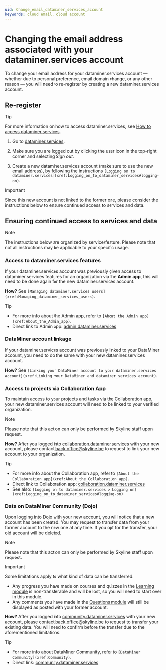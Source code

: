 ```yaml
---
uid: Change_email_dataminer_services_account
keywords: cloud email, cloud account
---
```


# Changing the email address associated with your dataminer.services account

To change your email address for your dataminer.services account — whether due to personal preference, email domain change, or any other reason — you will need to re-register by creating a new dataminer.services account.

## Re-register

> [!TIP]
> For more information on how to access dataminer.services, see [How to access dataminer.services](https://dataminer.services/make-an-account/access_dcp.html).

1. Go to [dataminer.services](https://dataminer.services/).

1. Make sure you are logged out by clicking the user icon in the top-right corner and selecting *Sign out*.

1. Create a new dataminer.services account (make sure to use the new email address), by following the instructions `[Logging on to dataminer.services](xref:Logging_on_to_dataminer_services#logging-on)`.

> [!IMPORTANT]
> Since this new account is not linked to the former one, please consider the instructions below to ensure continued access to services and data.

## Ensuring continued access to services and data

> [!NOTE]
> The instructions below are organized by service/feature. Please note that not all instructions may be applicable to your specific usage.

### Access to dataminer.services features

If your dataminer.services account was previously given access to dataminer.services features for an organization via the **Admin app**, this will need to be done again for the new dataminer.services account.

**How?** See `[Managing dataminer.services users](xref:Managing_dataminer_services_users)`.

> [!TIP]
> - For more info about the Admin app, refer to `[About the Admin app](xref:About_the_Admin_app)`.
> - Direct link to Admin app: [admin.dataminer.services](https://admin.dataminer.services/)

### DataMiner account linkage
If your dataminer.services account was previously linked to your DataMiner account, you need to do the same with your new dataminer.services account.

**How?** See `[Linking your DataMiner account to your dataminer.services account](xref:Linking_your_DataMiner_and_dataminer_services_account)`.

### Access to projects via Collaboration App

To maintain access to your projects and tasks via the Collaboration app, your new dataminer.services account will need to be linked to your verified organization.

> [!NOTE]
> Please note that this action can only be performed by Skyline staff upon request.

**How?** After you logged into [collaboration.dataminer.services](https://collaboration.dataminer.services/) with your new account, please contact [back.office@skyline.be](mailto:back.office@skyline.be) to request to link your new account to your organization. 

> [!TIP]
> - For more info about the Collaboration app, refer to `[About the Collaboration app](xref:About_the_Collaboration_app)`.
> - Direct link to Collaboration app: [collaboration.dataminer.services](https://collaboration.dataminer.services/)
> - See also: `[Logging on to dataminer.services > Logging on](xref:Logging_on_to_dataminer_services#logging-on)`

### Data on DataMiner Community (Dojo)

Upon logging into Dojo with your new account, you will notice that a new account has been created. You may request to transfer data from your former account to the new one at any time. If you opt for the transfer, your old account will be deleted.

> [!NOTE]
> Please note that this action can only be performed by Skyline staff upon request.

> [!IMPORTANT]
> Some limitations apply to what kind of data can be transferred:
>  - Any progress you have made on courses and quizzes in the [Learning module](https://community.dataminer.services/learning/) is non-transferable and will be lost, so you will need to start over in this module.
>  - Any comments you have made in the [Questions module](https://community.dataminer.services/questions/) will still be displayed as posted with your former account.

**How?** After you logged into [community.dataminer.services](https://community.dataminer.services/) with your new account, please contact [back.office@skyline.be](mailto:back.office@skyline.be?subject=Request%20to%20transfer%20my%20DataMiner%20Dojo%20data&body=Hi%2C%0D%0A%0D%0AI%20would%20like%20to%20transfer%20my%20DataMiner%20Dojo%20data.%0D%0AThe%20accounts%20involved%20are%20listed%20below%3A%0D%0A%0D%0AFrom%3A%0D%0A%3Cfill%20in%20email%20address%3E%0D%0A%0D%0ATo%20(new%20account)%3A%0D%0A%3Cfill%20in%20email%20address%3E%0D%0A) to request to transfer your existing data. You will need to confirm before the transfer due to the aforementioned limitations.

> [!TIP]
> - For more info about DataMiner Community, refer to `[DataMiner Community](xref:Community)`.
> - Direct link: [community.dataminer.services](https://community.dataminer.services/)